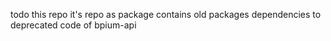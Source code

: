 todo this repo
it's repo as package contains old packages dependencies to deprecated code of bpium-api
